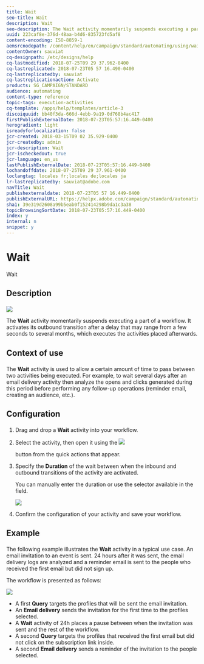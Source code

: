 ```yaml
---
title: Wait
seo-title: Wait
description: Wait
seo-description: The Wait activity momentarily suspends executing a part of a workflow.
uuid: 223caf8e-376d-48aa-b4d6-835723fd5af8
content-encoding: ISO-8859-1
aemsrcnodepath: /content/help/en/campaign/standard/automating/using/wait
contentOwner: sauviat
cq-designpath: /etc/designs/help
cq-lastmodified: 2018-07-25T09 29 37.962-0400
cq-lastreplicated: 2018-07-23T05 57 16.490-0400
cq-lastreplicatedby: sauviat
cq-lastreplicationaction: Activate
products: SG_CAMPAIGN/STANDARD
audience: automating
content-type: reference
topic-tags: execution-activities
cq-template: /apps/help/templates/article-3
discoiquuid: bb40f3da-666d-4ebb-9a19-0d768b4ac417
firstPublishExternalDate: 2018-07-23T05:57:16.449-0400
herogradient: light
isreadyforlocalization: false
jcr-created: 2018-03-15T09 02 35.929-0400
jcr-createdby: admin
jcr-description: Wait
jcr-ischeckedout: true
jcr-language: en_us
lastPublishExternalDate: 2018-07-23T05:57:16.449-0400
lochandoffdate: 2018-07-25T09 29 37.961-0400
loclangtag: locales fr;locales de;locales ja
lr-lastreplicatedby: sauviat@adobe.com
navTitle: Wait
publishexternaldate: 2018-07-23T05 57 16.449-0400
publishExternalURL: https://helpx.adobe.com/campaign/standard/automating/using/wait.html
sha1: 39e319d2608a99b5eab0f152414298b9da1c3a38
topicBrowsingSortDate: 2018-07-23T05:57:16.449-0400
index: y
internal: n
snippet: y
---
```


# Wait

Wait

## <p>Description</p>

![](assets/wait.png)

The **Wait** activity momentarily suspends executing a part of a workflow. It activates its outbound transition after a delay that may range from a few seconds to several months, which executes the activities placed afterwards.

## <p>Context of use</p>

The **Wait** activity is used to allow a certain amount of time to pass between two activities being executed. For example, to wait several days after an email delivery activity then analyze the opens and clicks generated during this period before performing any follow-up operations (reminder email, creating an audience, etc.).

## <p>Configuration</p>

1. Drag and drop a **Wait** activity into your workflow.
1. Select the activity, then open it using the  ![](assets/edit_darkgrey-24px.png)

   button from the quick actions that appear.
1. Specify the **Duration** of the wait between when the inbound and outbound transitions of the activity are activated.

   You can manually enter the duration or use the selector available in the field.

   ![](assets/wait_duration.png)

1. Confirm the configuration of your activity and save your workflow.

## <p>Example</p>

The following example illustrates the **Wait** activity in a typical use case. An email invitation to an event is sent. 24 hours after it was sent, the email delivery logs are analyzed and a reminder email is sent to the people who received the first email but did not sign up.

The workflow is presented as follows:

![](assets/wait_example_workflow.png)

* A first **Query** targets the profiles that will be sent the email invitation.
* An **Email delivery** sends the invitation for the first time to the profiles selected.
* A **Wait** activity of 24h places a pause between when the invitation was sent and the rest of the workflow.
* A second **Query** targets the profiles that received the first email but did not click on the subscription link inside.
* A second **Email delivery** sends a reminder of the invitation to the people selected.

